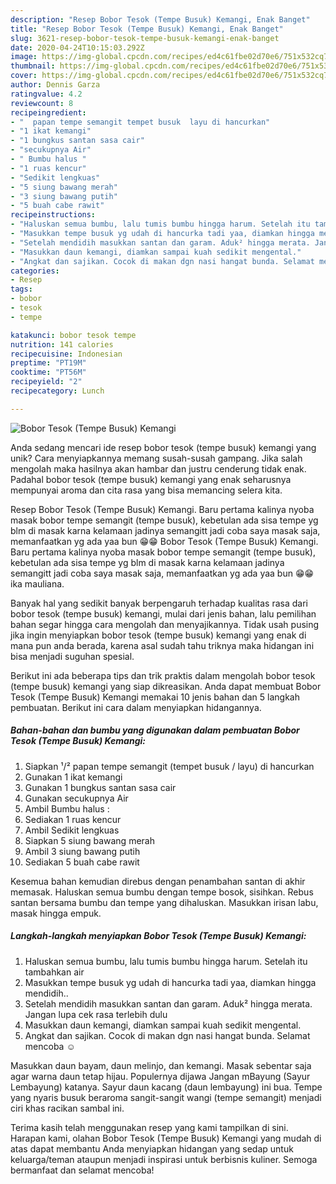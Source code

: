 ```yaml
---
description: "Resep Bobor Tesok (Tempe Busuk) Kemangi, Enak Banget"
title: "Resep Bobor Tesok (Tempe Busuk) Kemangi, Enak Banget"
slug: 3621-resep-bobor-tesok-tempe-busuk-kemangi-enak-banget
date: 2020-04-24T10:15:03.292Z
image: https://img-global.cpcdn.com/recipes/ed4c61fbe02d70e6/751x532cq70/bobor-tesok-tempe-busuk-kemangi-foto-resep-utama.jpg
thumbnail: https://img-global.cpcdn.com/recipes/ed4c61fbe02d70e6/751x532cq70/bobor-tesok-tempe-busuk-kemangi-foto-resep-utama.jpg
cover: https://img-global.cpcdn.com/recipes/ed4c61fbe02d70e6/751x532cq70/bobor-tesok-tempe-busuk-kemangi-foto-resep-utama.jpg
author: Dennis Garza
ratingvalue: 4.2
reviewcount: 8
recipeingredient:
- "  papan tempe semangit tempet busuk  layu di hancurkan"
- "1 ikat kemangi"
- "1 bungkus santan sasa cair"
- "secukupnya Air"
- " Bumbu halus "
- "1 ruas kencur"
- "Sedikit lengkuas"
- "5 siung bawang merah"
- "3 siung bawang putih"
- "5 buah cabe rawit"
recipeinstructions:
- "Haluskan semua bumbu, lalu tumis bumbu hingga harum. Setelah itu tambahkan air"
- "Masukkan tempe busuk yg udah di hancurka tadi yaa, diamkan hingga mendidih.."
- "Setelah mendidih masukkan santan dan garam. Aduk² hingga merata. Jangan lupa cek rasa terlebih dulu"
- "Masukkan daun kemangi, diamkan sampai kuah sedikit mengental."
- "Angkat dan sajikan. Cocok di makan dgn nasi hangat bunda. Selamat mencoba ☺️"
categories:
- Resep
tags:
- bobor
- tesok
- tempe

katakunci: bobor tesok tempe 
nutrition: 141 calories
recipecuisine: Indonesian
preptime: "PT19M"
cooktime: "PT56M"
recipeyield: "2"
recipecategory: Lunch

---
```



![Bobor Tesok (Tempe Busuk) Kemangi](https://img-global.cpcdn.com/recipes/ed4c61fbe02d70e6/751x532cq70/bobor-tesok-tempe-busuk-kemangi-foto-resep-utama.jpg)

Anda sedang mencari ide resep bobor tesok (tempe busuk) kemangi yang unik? Cara menyiapkannya memang susah-susah gampang. Jika salah mengolah maka hasilnya akan hambar dan justru cenderung tidak enak. Padahal bobor tesok (tempe busuk) kemangi yang enak seharusnya mempunyai aroma dan cita rasa yang bisa memancing selera kita.

Resep Bobor Tesok (Tempe Busuk) Kemangi. Baru pertama kalinya nyoba masak bobor tempe semangit (tempe busuk), kebetulan ada sisa tempe yg blm di masak karna kelamaan jadinya semangitt jadi coba saya masak saja, memanfaatkan yg ada yaa bun 😁😁 Bobor Tesok (Tempe Busuk) Kemangi. Baru pertama kalinya nyoba masak bobor tempe semangit (tempe busuk), kebetulan ada sisa tempe yg blm di masak karna kelamaan jadinya semangitt jadi coba saya masak saja, memanfaatkan yg ada yaa bun 😁😁 ika mauliana.

Banyak hal yang sedikit banyak berpengaruh terhadap kualitas rasa dari bobor tesok (tempe busuk) kemangi, mulai dari jenis bahan, lalu pemilihan bahan segar hingga cara mengolah dan menyajikannya. Tidak usah pusing jika ingin menyiapkan bobor tesok (tempe busuk) kemangi yang enak di mana pun anda berada, karena asal sudah tahu triknya maka hidangan ini bisa menjadi suguhan spesial.


Berikut ini ada beberapa tips dan trik praktis dalam mengolah bobor tesok (tempe busuk) kemangi yang siap dikreasikan. Anda dapat membuat Bobor Tesok (Tempe Busuk) Kemangi memakai 10 jenis bahan dan 5 langkah pembuatan. Berikut ini cara dalam menyiapkan hidangannya.

<!--inarticleads1-->

##### Bahan-bahan dan bumbu yang digunakan dalam pembuatan Bobor Tesok (Tempe Busuk) Kemangi:

1. Siapkan  ¹/² papan tempe semangit (tempet busuk / layu) di hancurkan
1. Gunakan 1 ikat kemangi
1. Gunakan 1 bungkus santan sasa cair
1. Gunakan secukupnya Air
1. Ambil  Bumbu halus :
1. Sediakan 1 ruas kencur
1. Ambil Sedikit lengkuas
1. Siapkan 5 siung bawang merah
1. Ambil 3 siung bawang putih
1. Sediakan 5 buah cabe rawit


Kesemua bahan kemudian direbus dengan penambahan santan di akhir memasak. Haluskan semua bumbu dengan tempe bosok, sisihkan. Rebus santan bersama bumbu dan tempe yang dihaluskan. Masukkan irisan labu, masak hingga empuk. 

<!--inarticleads2-->

##### Langkah-langkah menyiapkan Bobor Tesok (Tempe Busuk) Kemangi:

1. Haluskan semua bumbu, lalu tumis bumbu hingga harum. Setelah itu tambahkan air
1. Masukkan tempe busuk yg udah di hancurka tadi yaa, diamkan hingga mendidih..
1. Setelah mendidih masukkan santan dan garam. Aduk² hingga merata. Jangan lupa cek rasa terlebih dulu
1. Masukkan daun kemangi, diamkan sampai kuah sedikit mengental.
1. Angkat dan sajikan. Cocok di makan dgn nasi hangat bunda. Selamat mencoba ☺️


Masukkan daun bayam, daun melinjo, dan kemangi. Masak sebentar saja agar warna daun tetap hijau. Populernya dijawa Jangan mBayung (Sayur Lembayung) katanya. Sayur daun kacang (daun lembayung) ini bua. Tempe yang nyaris busuk beraroma sangit-sangit wangi (tempe semangit) menjadi ciri khas racikan sambal ini. 

Terima kasih telah menggunakan resep yang kami tampilkan di sini. Harapan kami, olahan Bobor Tesok (Tempe Busuk) Kemangi yang mudah di atas dapat membantu Anda menyiapkan hidangan yang sedap untuk keluarga/teman ataupun menjadi inspirasi untuk berbisnis kuliner. Semoga bermanfaat dan selamat mencoba!
